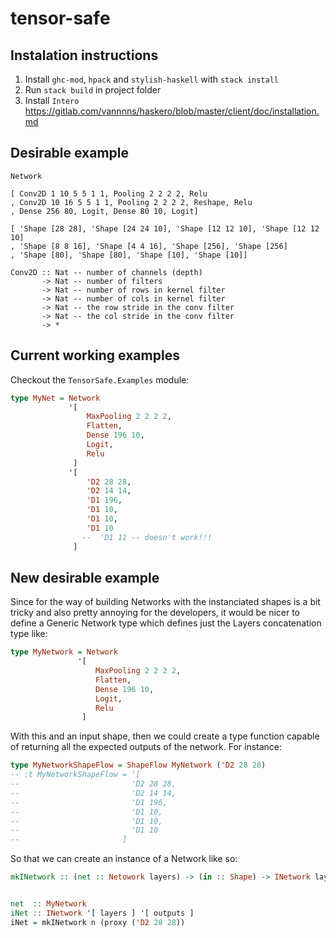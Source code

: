 # tensor-safe

## Instalation instructions

1. Install `ghc-mod`, `hpack` and `stylish-haskell` with `stack install`
2. Run `stack build` in project folder
3. Install `Intero` https://gitlab.com/vannnns/haskero/blob/master/client/doc/installation.md

## Desirable example

```
Network

[ Conv2D 1 10 5 5 1 1, Pooling 2 2 2 2, Relu
, Conv2D 10 16 5 5 1 1, Pooling 2 2 2 2, Reshape, Relu
, Dense 256 80, Logit, Dense 80 10, Logit]

[ 'Shape [28 28], 'Shape [24 24 10], 'Shape [12 12 10], 'Shape [12 12 10]
, 'Shape [8 8 16], 'Shape [4 4 16], 'Shape [256], 'Shape [256]
, 'Shape [80], 'Shape [80], 'Shape [10], 'Shape [10]]
```

```
Conv2D :: Nat -- number of channels (depth)
       -> Nat -- number of filters
       -> Nat -- number of rows in kernel filter
       -> Nat -- number of cols in kernel filter
       -> Nat -- the row stride in the conv filter
       -> Nat -- the col stride in the conv filter
       -> *
```

## Current working examples

Checkout the `TensorSafe.Examples` module:

```haskell
type MyNet = Network
             '[
                 MaxPooling 2 2 2 2,
                 Flatten,
                 Dense 196 10,
                 Logit,
                 Relu
              ]
             '[
                 'D2 28 28,
                 'D2 14 14,
                 'D1 196,
                 'D1 10,
                 'D1 10,
                 'D1 10
                --  'D1 11 -- doesn't work!!!
              ]
```

## New desirable example

Since for the way of building Networks with the instanciated shapes is a bit tricky and also
pretty annoying for the developers, it would be nicer to define a Generic Network type which
defines just the Layers concatenation type like:

```haskell
type MyNetwork = Network
               '[
                   MaxPooling 2 2 2 2,
                   Flatten,
                   Dense 196 10,
                   Logit,
                   Relu
                ]
```

With this and an input shape, then we could create a type function capable of returning all the
expected outputs of the network. For instance:

```haskell
type MyNetworkShapeFlow = ShapeFlow MyNetwork ('D2 28 28)
-- :t MyNetworkShapeFlow = '[
--                         'D2 28 28,
--                         'D2 14 14,
--                         'D1 196,
--                         'D1 10,
--                         'D1 10,
--                         'D1 10
--                       ]
```

So that we can create an instance of a Network like so:

```haskell
mkINetwork :: (net :: Netowork layers) -> (in :: Shape) -> INetwork layers (ShapeFlow MyNetwork in)


net  :: MyNetwork
iNet :: INetwork '[ layers ] '[ outputs ]
iNet = mkINetwork n (proxy ('D2 28 28))
```
